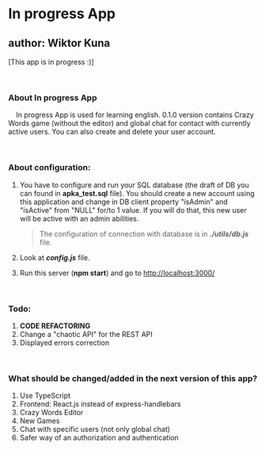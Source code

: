 # In progress App
## author: Wiktor Kuna

[This app is in progress :)]

&nbsp;
### **About In progress App**

&nbsp; &nbsp; In progress App is used for learning english. 0.1.0 version contains Crazy Words game (without the editor) and global chat for contact with currently active users. You can also create and delete your user account.

&nbsp;
### **About configuration:**

1. You have to configure and run your SQL database (the draft of DB you can found in **apka_test.sql** file). You should create a new account using this application and change in DB client property "isAdmin" and "isActive" from "NULL" for/to 1 value. If you will do that, this new user will be active with an admin abilities.

    > The configuration of connection with database is in ***./utils/db.js*** file.

2. Look at ***config.js*** file.

3. Run this server (**npm start**) and go to [http://localhost:3000/](http://localhost:3000/ "your local server")

&nbsp;
### **Todo:**
1. **CODE REFACTORING**
2. Change a "chaotic API" for the REST API
3. Displayed errors correction


&nbsp;
### **What should be changed/added in the next version of this app?**
1. Use TypeScript
2. Frontend: React.js instead of express-handlebars
3. Crazy Words Editor
4. New Games
5. Chat with specific users (not only global chat)
6. Safer way of an authorization and authentication